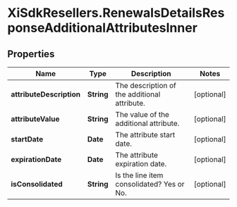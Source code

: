 # XiSdkResellers.RenewalsDetailsResponseAdditionalAttributesInner

## Properties

Name | Type | Description | Notes
------------ | ------------- | ------------- | -------------
**attributeDescription** | **String** | The description of the additional attribute. | [optional] 
**attributeValue** | **String** | The value of the additional attribute. | [optional] 
**startDate** | **Date** | The attribute start date. | [optional] 
**expirationDate** | **Date** | The attribute expiration date. | [optional] 
**isConsolidated** | **String** | Is the line item consolidated? Yes or No. | [optional] 


